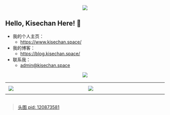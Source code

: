 <div align="center">
  <img src="https://images.kisechan.space/github-head.png" style="max-width: 100%;">
</div>

## Hello, Kisechan Here! :tada:
* 我的个人主页：
  * https://www.kisechan.space/
* 我的博客：
  * https://blog.kisechan.space/
* 联系我：
  * [admin@kisechan.space](mailto:admin@kisechan.space)

<div align="center">
  <img src="https://github-profile-summary-cards.vercel.app/api/cards/profile-details?username=Kisechan&theme=nord_bright" style="max-width: 100%;">
</div>

<div align="center">
  <table style="width: 100%; display:inline-table; border-collapse: collapse;">
    <tr style="border:0;">
      <td width="50%" style="border:0; padding: 10px;">
        <img src="https://github-profile-summary-cards.vercel.app/api/cards/most-commit-language?username=Kisechan&theme=nord_bright">
      </td>
      <td width="50%" style="border:0; padding: 10px;">
        <img src="https://github-profile-summary-cards.vercel.app/api/cards/stats?username=Kisechan&theme=nord_bright">
      </td>
    </tr>
  </table>
</div>

> [头图 pid: 120873581](https://www.pixiv.net/artworks/120873581)
